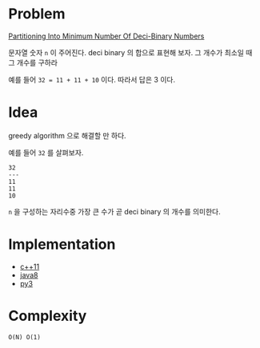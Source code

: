 # Problem

[Partitioning Into Minimum Number Of Deci-Binary Numbers](https://leetcode.com/problems/partitioning-into-minimum-number-of-deci-binary-numbers/)

문자열 숫자 `n` 이 주어진다. deci binary 의 합으로 표현해 보자. 그
개수가 최소일 때 그 개수를 구하라

예를 들어 `32 = 11 + 11 + 10` 이다. 따라서 답은 3 이다.

# Idea

greedy algorithm 으로 해결할 만 하다.

예를 들어 `32` 를 살펴보자.

```
32
---
11
11
10   
```

`n` 을 구성하는 자리수중 가장 큰 수가 곧 deci binary 의 개수를
의미한다.

# Implementation

* [c++11](a.cpp)
* [java8](a.java)
* [py3](a.py)

# Complexity

```
O(N) O(1)
```
